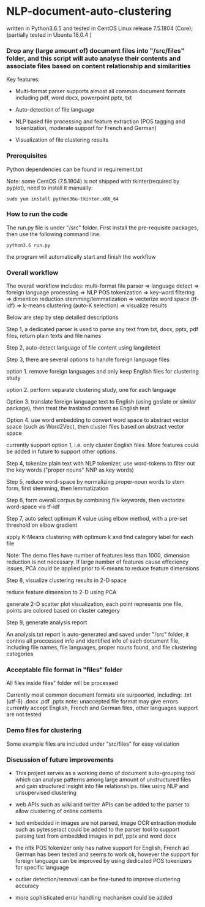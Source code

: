 # NLP-document-auto-clustering

written in Python3.6.5 and tested in CentOS Linux release 7.5.1804 (Core); (partially tested in Ubuntu 16.0.4 )

### Drop any (large amount of) document files into  "/src/files" folder,  and this script will auto analyse their contents and associate files based on content relationship and similarities

Key features:

- Multi-format parser supports almost all common document formats including pdf, word docx, powerpoint pptx, txt

- Auto-detection of file language

- NLP based file processing and feature extraction (POS tagging and tokenization, moderate support for French and German)

- Visualization of file clustering results

### Prerequisites

Python dependencies can be found in requirement.txt

Note: some CentOS (7.5.1804) is not shipped with tkinter(required by pyplot), need to install it manually:

```
sudo yum install python36u-tkinter.x86_64
```

### How to run the code

The run.py file is under "/src" folder.  First install the pre-requisite packages, then use the following command line:

```
python3.6 run.py
```

the program will automatically start and finish the workflow

### Overall workflow

The overall workflow includes:
multi-format file parser => language detect => foreign language processing => NLP POS tokenization => key-word filtering => dimention reduction stemming/lemmatization => vecterize word space (tf-idf) => k-means clustering (auto-K selection) => visualize results

Below are step by step detailed descriptions

Step 1, a dedicated parser is used to parse any text from txt, docx, pptx, pdf files, return plain texts and file names

Step 2, auto-detect language of file content using langdetect

Step 3, there are several options to handle foreign language files

option 1. remove foreign languages and only keep English files for clustering study

option 2. perform separate clustering study, one for each language

Option 3. translate foreign language text to English (using goslate or similar package), then treat the traslated content as English text

Option 4. use word embedding to convert word space to abstract vector space (such as Word2Vec), then cluster files based on abstract vector space

currently support option 1, i.e. only cluster English files.  More features could be added in future to support other options.

Step 4, tokenize plain text with NLP tokenizer, use word-tokens to filter out the key words ("proper nouns" NNP as key words)

Step 5, reduce word-space by normalizing proper-noun words to stem form, first stemming, then lemmatization

Step 6, form overall corpus by combining file keywords, then vectorize word-space via tf-idf

Step 7, auto select optimum K value using elbow method, with a pre-set threshold on elbow gradient

apply K-Means clustering with optimum k and find category label for each file

Note: The demo files have number of features less than 1000, dimension reduction is not necessary. If large number of features cause effeciency issues, PCA could be applied prior to K-means to reduce feature dimensions

Step 8, visualize clustering results in 2-D space

reduce feature dimension to 2-D using PCA

generate 2-D scatter plot visualization, each point represents one file, points are colored based on cluster category

Step 9, generate analysis report

An analysis.txt report is auto-generated and saved under "/src" folder, it contins all proccessed info and identified info of each document file, including file names, file languages, proper nouns found, and file clustering categories

### Acceptable file format in "files" folder

All files inside files" folder will be processed

Currently most common document formats are surpoorted, including:
.txt (utf-8)
.docx
.pdf
.pptx
note: unaccepted file format may give errors
currently accept English, French and German files, other languages support are not tested

### Demo files for clustering

Some example files are included under "src/files" for easy validation

### Discussion of future improvements

- This project serves as a working demo of document auto-grouping tool which can analyse patterns among large amount of unstructured  files and gain structured insight into file relationships.  files using NLP and unsupervised clustering

- web APIs such as wiki and twitter APIs can be added to the parser to allow clustering of online contents 

- text embedded in images are not parsed, image OCR extraction module such as pytesseract could be added to the parser tool to support parsing text from embedded images in pdf, pptx and word docx

- the nltk POS tokenizer only has native support for English, French ad German has been tested and seems to work ok, however the support for foreign language can be improved by using dedicated POS tokenizers for specific language

- outlier detection/removal can be fine-tuned to improve clustering accuracy

- more sophisticated error handling mechanism could be added

